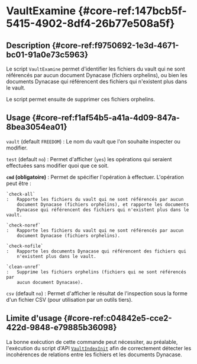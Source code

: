 # VaultExamine {#core-ref:147bcb5f-5415-4902-8df4-26b77e508a5f}

## Description {#core-ref:f9750692-1e3d-4671-bc01-91a0e73c5963}

Le script `VaultExamine` permet d'identifier les fichiers du vault qui ne sont
référencés par aucun document Dynacase (fichiers orphelins), ou bien les
documents Dynacase qui référencent des fichiers qui n'existent plus dans le
vault.

Le script permet ensuite de supprimer ces fichiers orphelins.

## Usage {#core-ref:f1af54b5-a41a-4d09-847a-8bea3054ea01}

`vault` (default `FREEDOM`)
:   Le nom du vault que l'on souhaite inspecter ou modifier.

`test` (default `no`)
:   Permet d'afficher (`yes`) les opérations qui seraient effectuées sans
    modifier quoi que ce soit.

**`cmd` (obligatoire)**
:   Permet de spécifier l'opération à effectuer. L'opération peut être :
    
    `check-all`
    :   Rapporte les fichiers du vault qui ne sont référencés par aucun
        document Dynacase (fichiers orphelins), et rapporte les documents
        Dynacase qui référencent des fichiers qui n'existent plus dans le vault.
    
    `check-noref`
    :   Rapporte les fichiers du vault qui ne sont référencés par aucun
        document Dynacase (fichiers orphelins).
    
    `check-nofile`
    :   Rapporte les documents Dynacase qui référencent des fichiers qui
        n'existent plus dans le vault.
    
    `clean-unref`
    :   Supprime les fichiers orphelins (fichiers qui ne sont référencés par
    	aucun document Dynacase).

`csv` (default `no`)
:   Permet d'afficher le résultat de l'inspection sous la forme d'un fichier CSV
    (pour utilisation par un outils tiers).

## Limite d'usage {#core-ref:c04842e5-cce2-422d-9848-e79885b36098}

La bonne exécution de cette commande peut nécessiter, au préalable, l'exécution
du script d'API
[`VaultIndexInit`][VaultIndexInit] afin de
correctement détecter les incohérences de relations entre les fichiers et les
documents Dynacase.

<!-- links -->
[VaultIndexInit]: #core-ref:17575c41-0b44-4164-8876-c08f4c2c3eb3
